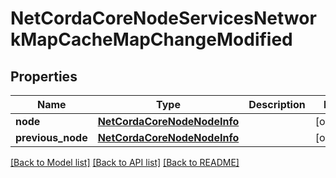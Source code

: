 # NetCordaCoreNodeServicesNetworkMapCacheMapChangeModified

## Properties
Name | Type | Description | Notes
------------ | ------------- | ------------- | -------------
**node** | [**NetCordaCoreNodeNodeInfo**](NetCordaCoreNodeNodeInfo.md) |  | [optional] 
**previous_node** | [**NetCordaCoreNodeNodeInfo**](NetCordaCoreNodeNodeInfo.md) |  | [optional] 

[[Back to Model list]](../README.md#documentation-for-models) [[Back to API list]](../README.md#documentation-for-api-endpoints) [[Back to README]](../README.md)


